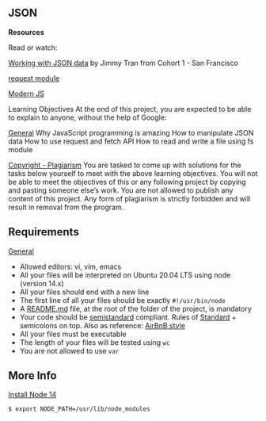 ## JSON
**Resources**

Read or watch:

[Working with JSON data](https://youtu.be/h4Y1Ry2YR4g)
by Jimmy Tran from Cohort 1 - San Francisco

[request module](https://www.npmjs.com/package/request)

[Modern JS](https://javascript.info/)

Learning Objectives
At the end of this project, you are expected to be able to explain to anyone, without the help of Google:

[General](#general)
Why JavaScript programming is amazing
How to manipulate JSON data
How to use request and fetch API
How to read and write a file using fs module

[Copyright - Plagiarism](#copyright---plagiarism)
You are tasked to come up with solutions for the tasks below yourself to meet with the above learning objectives.
You will not be able to meet the objectives of this or any following project by copying and pasting someone else’s work.
You are not allowed to publish any content of this project.
Any form of plagiarism is strictly forbidden and will result in removal from the program.

## Requirements

[General](#general)

- Allowed editors: vi, vim, emacs
- All your files will be interpreted on Ubuntu 20.04 LTS using node (version 14.x)
- All your files should end with a new line
- The first line of all your files should be exactly `#!/usr/bin/node`
- A [README.md](README.md) file, at the root of the folder of the project, is mandatory
- Your code should be [semistandard](https://github.com/Flet/semistandard) compliant. Rules of [Standard](https://standardjs.com/) + semicolons on top. Also as reference: [AirBnB style](https://github.com/airbnb/javascript)
- All your files must be executable
- The length of your files will be tested using `wc`
- You are not allowed to use `var`

## More Info

[Install Node 14](https://nodejs.org/en/download/package-manager/#debian-and-ubuntu-based-linux-distributions)

`$ export NODE_PATH=/usr/lib/node_modules`
